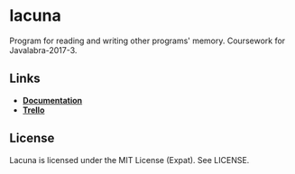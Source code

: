 # lacuna

Program for reading and writing other programs' memory.
Coursework for Javalabra-2017-3.

## Links
* [**Documentation**](https://github.com/cxcorp/lacuna/tree/master/dokumentaatio)
* [**Trello**](https://trello.com/b/KGL8icHx/lacuna)

## License
Lacuna is licensed under the MIT License (Expat).
See LICENSE.
